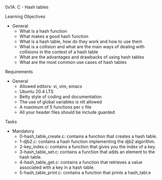 0x1A. C - Hash tables

Learning Objectives
- General
	- What is a hash function
	- What makes a good hash function
	- What is a hash table, how do they work and how to use them
	- What is a collision and what are the main ways of dealing with collisions in the context of a hash table
	- What are the advantages and drawbacks of using hash tables
	- What are the most common use cases of hash tables

Requirements
- General
	- Allowed editors: vi, vim, emacs
	- Ubuntu 20.4 LTS
	- Betty style of coding and documentation
	- The use of global variables is ntt allowed
	- A maximum of 5 functions per c file
	- All your header files should be include guarded

Tasks
- Mandatory
	- 0-hash_table_create.c: contains a function that creates a hash table.
	- 1-djb2.c: contains a hash function implementing the djb2 algorithm.
	- 2-key_index.c: contains a function that gives you the index of a key.
	- 3-hash_table_set.c: contains a function that adds an element to the hash table.
	- 4-hash_table_get.c: contains a function that retrieves a value associated with a key in a hash table.
	- 5-hash_table_print.c: contains a function that prints a hash_tabl.e
